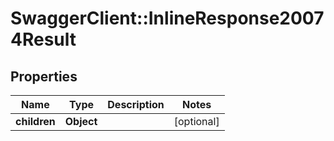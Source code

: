 # SwaggerClient::InlineResponse20074Result

## Properties
Name | Type | Description | Notes
------------ | ------------- | ------------- | -------------
**children** | **Object** |  | [optional] 


